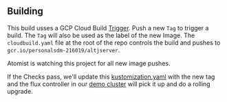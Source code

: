 ## Building

This build usses a GCP Cloud Build [Trigger](https://console.cloud.google.com/cloud-build/triggers/edit/27656c29-05b6-4de4-a69d-3a200f652a30?authuser=1&project=personalsdm-216019).
Push a new `Tag` to trigger a build.  The `Tag` will also be used as the label of the new Image.  The  `cloudbuild.yaml` file at the root of the repo controls the build and pushes to `gcr.io/personalsdm-216019/altjserver`.

Atomist is watching this project for all new image pushes.

If the Checks pass, we'll update this [kustomization.yaml](https://github.com/vonwig/altjservice/blob/main/resources/k8s/deployment/kustomization.yaml) with the new tag and the flux controller in our [demo cluster](https://console.cloud.google.com/kubernetes/workload/overview?authuser=1&project=personalsdm-216019&pageState=(%22savedViews%22:(%22i%22:%22c7e22f704f50495bab535dad8f5ea80f%22,%22c%22:%5B%22gke%2Fus-east1-b%2Fdemo%22%5D,%22n%22:%5B%22default%22,%22atomist%22,%22flux-system%22,%22ingress-nginx%22,%22kube-node-lease%22,%22kube-public%22,%22kube-system%22,%22production%22%5D))) 
will pick it up and do a rolling upgrade.
